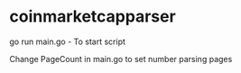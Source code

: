 # coinmarketcapparser
go run main.go - To start script

Change PageCount in main.go to set number parsing pages
